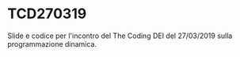 # TCD270319
Slide e codice per l'incontro del The Coding DEI del 27/03/2019 sulla programmazione dinamica.

